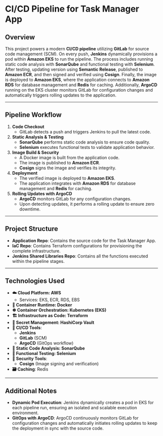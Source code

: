 # CI/CD Pipeline for Task Manager App

## Overview
This project powers a modern **CI/CD pipeline** utilizing **GitLab** for source code management (SCM). On every push, **Jenkins** dynamically provisions a pod within **Amazon EKS** to run the pipeline. The process includes running static code analysis with **SonarQube** and functional testing with **Selenium**. After testing, updating version using **Semantic Release**, published to **Amazon ECR**, and then signed and verified using **Cosign**. Finally, the image is deployed to **Amazon EKS**, where the application connects to **Amazon RDS** for database management and **Redis** for caching. Additionally, **ArgoCD** running on the EKS cluster monitors GitLab for configuration changes and automatically triggers rolling updates to the application.

---

## Pipeline Workflow
1. **Code Checkout**  
   - GitLab detects a push and triggers Jenkins to pull the latest code.
2. **Static Analysis & Testing**  
   - **SonarQube** performs static code analysis to ensure code quality.  
   - **Selenium** executes functional tests to validate application behavior.
3. **Image Build & Security**  
   - A Docker image is built from the application code.  
   - The image is published to **Amazon ECR**.  
   - **Cosign** signs the image and verifies its integrity.
4. **Deployment**  
   - The verified image is deployed to **Amazon EKS**.  
   - The application integrates with **Amazon RDS** for database management and **Redis** for caching.
5. **Rolling Updates with ArgoCD**  
   - **ArgoCD** monitors GitLab for any configuration changes.  
   - Upon detecting updates, it performs a rolling update to ensure zero downtime.

---

## Project Structure
- **Application Repo**: Contains the source code for the Task Manager App.
- **IaC Repo**: Contains Terraform configurations for provisioning the complete infrastructure.
- **Jenkins Shared Libraries Repo**: Contains all the functions executed within the pipeline stages.

---

## Technologies Used
- **☁️ Cloud Platform: AWS**  
  - Services: EKS, ECR, RDS, EBS
- **🐳 Container Runtime: Docker**
- **☸️ Container Orchestration: Kubernetes (EKS)**
- **🏗️ Infrastructure as Code: Terraform**
- **🔐 Secret Management: HashiCorp Vault**
- **🤖 CI/CD Tools**:  
  - **Jenkins**  
  - **GitLab** (SCM)  
  - **ArgoCD** (GitOps workflow)
- **🔎 Static Code Analysis: SonarQube**
- **🧪 Functional Testing: Selenium**
- **🔏 Security Tools**:  
  - **Cosign** (Image signing and verification)
- **🗃️ Caching**: Redis

---

## Additional Notes
- **Dynamic Pod Execution**: Jenkins dynamically creates a pod in EKS for each pipeline run, ensuring an isolated and scalable execution environment.
- **GitOps with ArgoCD**: ArgoCD continuously monitors GitLab for configuration changes and automatically initiates rolling updates to keep the deployment in sync with the source code.


